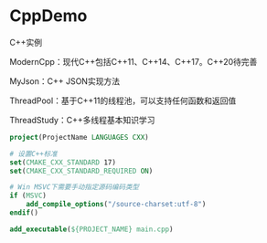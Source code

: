 # CppDemo

C++实例

ModernCpp：现代C++包括C++11、C++14、C++17。C++20待完善

MyJson：C++ JSON实现方法

ThreadPool：基于C++11的线程池，可以支持任何函数和返回值

ThreadStudy：C++多线程基本知识学习

```cmake
project(ProjectName LANGUAGES CXX)

# 设置C++标准
set(CMAKE_CXX_STANDARD 17)
set(CMAKE_CXX_STANDARD_REQUIRED ON)

# Win MSVC下需要手动指定源码编码类型
if (MSVC)
    add_compile_options("/source-charset:utf-8")
endif()

add_executable(${PROJECT_NAME} main.cpp)

```
